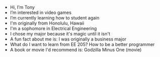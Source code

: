 - Hi, I’m Tony
- I’m interested in video games
- I’m currently learning how to student again
- I'm originally from Honolulu, Hawaii
- I'm a sophomore in Electrical Engineering
- I chose my major because it's magic until it isn't
- A fun fact about me is: I was originally a business major
- What do I want to learn from EE 205? How to be a better programmer
- A book or movie I'd recommend is:  Godzilla Minus One (movie)

<!--
**Tonyl73/Tonyl73** is a ✨ _special_ ✨ repository because its `README.md` (this file) appears on your GitHub profile.

Here are some ideas to get you started:

- 🔭 I’m currently working on ...
- 🌱 I’m currently learning ...
- 👯 I’m looking to collaborate on ...
- 🤔 I’m looking for help with ...
- 💬 Ask me about ...
- 📫 How to reach me: ...
- 😄 Pronouns: ...
- ⚡ Fun fact: ...
-->
